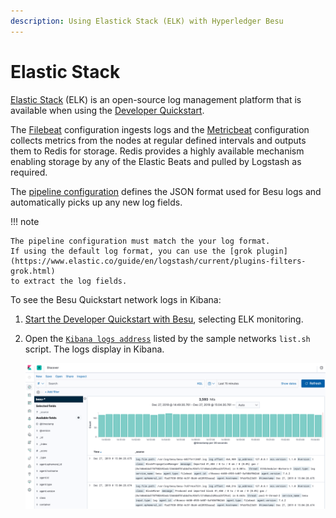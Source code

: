 ```yaml
---
description: Using Elastick Stack (ELK) with Hyperledger Besu
---
```


# Elastic Stack

[Elastic Stack] (ELK) is an open-source log management platform that is available when using the
[Developer Quickstart](../../Tutorials/Developer-Quickstart.md).

The [Filebeat] configuration ingests logs and the [Metricbeat] configuration collects metrics from the nodes at regular
defined intervals and outputs them to Redis for storage.
Redis provides a highly available mechanism enabling storage by any of the Elastic Beats and pulled by Logstash as required.

The [pipeline configuration] defines the JSON format used for Besu logs and automatically picks up any new log fields.

!!! note

    The pipeline configuration must match the your log format.
    If using the default log format, you can use the [grok plugin](https://www.elastic.co/guide/en/logstash/current/plugins-filters-grok.html)
    to extract the log fields.

To see the Besu Quickstart network logs in Kibana:

1. [Start the Developer Quickstart with Besu](../../Tutorials/Developer-Quickstart.md), selecting ELK monitoring.
1. Open the [`Kibana logs address`](http://localhost:5601/app/kibana#/discover) listed by the sample networks `list.sh` script.
   The logs display in Kibana.

    ![Kibana](../../images/KibanaQuickstart.png)

<!-- Links -->
[Filebeat]: https://github.com/ConsenSys/quorum-dev-quickstart/blob/b72a0f64d685c851bf8be399a8e33bbdf0e09982/files/common/filebeat/filebeat.yml
[Metricbeat]: https://github.com/ConsenSys/quorum-dev-quickstart/blob/b72a0f64d685c851bf8be399a8e33bbdf0e09982/files/common/metricbeat/metricbeat.yml
[pipeline configuration]: https://github.com/ConsenSys/quorum-dev-quickstart/blob/b72a0f64d685c851bf8be399a8e33bbdf0e09982/files/common/logstash/pipeline/20_besu.conf
[Elastic Stack]: https://www.elastic.co/what-is/elk-stack
